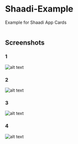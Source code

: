 # Shaadi-Example
Example for Shaadi App Cards <br><br>

## Screenshots
### 1
![alt text](https://github.com/vkhirani93/Shaadi-Example/blob/master/screenshots/1.png) <br>
### 2
![alt text](https://github.com/vkhirani93/Shaadi-Example/blob/master/screenshots/2.png) <br>
### 3
![alt text](https://github.com/vkhirani93/Shaadi-Example/blob/master/screenshots/3.png) <br>
### 4
![alt text](https://github.com/vkhirani93/Shaadi-Example/blob/master/screenshots/4.png) <br>
